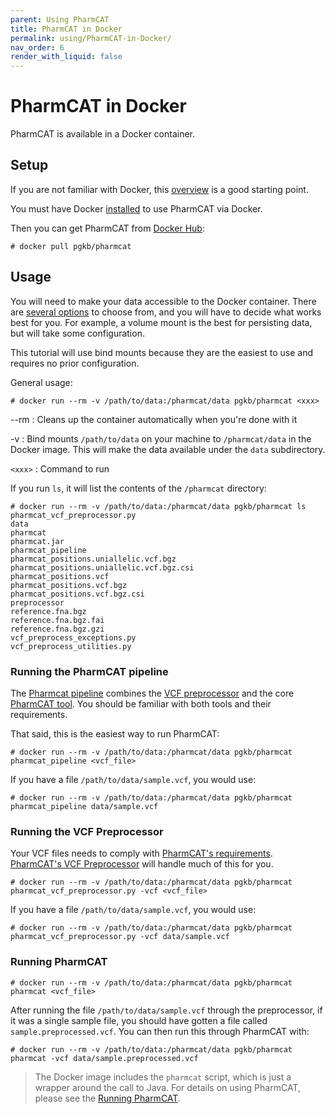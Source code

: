 ```yaml
---
parent: Using PharmCAT
title: PharmCAT in Docker
permalink: using/PharmCAT-in-Docker/
nav_order: 6
render_with_liquid: false
---
```

# PharmCAT in Docker

PharmCAT is available in a Docker container.

## Setup

If you are not familiar with Docker, this [overview](https://docs.docker.com/get-started/overview/) is a good starting point.

You must have Docker [installed](https://docs.docker.com/get-docker/) to use PharmCAT via Docker.

Then you can get PharmCAT from [Docker Hub](https://hub.docker.com/r/pgkb/pharmcat):

```console
# docker pull pgkb/pharmcat
```

## Usage

You will need to make your data accessible to the Docker container. There are
[several options](https://docs.docker.com/storage/) to choose from, and you will have to decide what works best for you.
For example, a volume mount is the best for persisting data, but will take some configuration.

This tutorial will use bind mounts because they are the easiest to use and requires no prior configuration.

General usage:

```console
# docker run --rm -v /path/to/data:/pharmcat/data pgkb/pharmcat <xxx>
```

--rm
: Cleans up the container automatically when you're done with it

-v
: Bind mounts `/path/to/data` on your machine to `/pharmcat/data` in the Docker image.  This will make the data available under the `data` subdirectory.

`<xxx>`
: Command to run

If you run `ls`, it will list the contents of the `/pharmcat` directory:

```console
# docker run --rm -v /path/to/data:/pharmcat/data pgkb/pharmcat ls
pharmcat_vcf_preprocessor.py
data
pharmcat
pharmcat.jar
pharmcat_pipeline
pharmcat_positions.uniallelic.vcf.bgz
pharmcat_positions.uniallelic.vcf.bgz.csi
pharmcat_positions.vcf
pharmcat_positions.vcf.bgz
pharmcat_positions.vcf.bgz.csi
preprocessor
reference.fna.bgz
reference.fna.bgz.fai
reference.fna.bgz.gzi
vcf_preprocess_exceptions.py
vcf_preprocess_utilities.py
```


### Running the PharmCAT pipeline

The [Pharmcat pipeline](/using/Running-PharmCAT-Pipeline) combines the [VCF preprocessor](/using/VCF-Preprocessor) and
the core [PharmCAT tool](/using/Running-PharmCAT).  You should be familiar with both tools and their requirements.

That said, this is the easiest way to run PharmCAT:

```console
# docker run --rm -v /path/to/data:/pharmcat/data pgkb/pharmcat pharmcat_pipeline <vcf_file>
```

If you have a file `/path/to/data/sample.vcf`, you would use:

```console
# docker run --rm -v /path/to/data:/pharmcat/data pgkb/pharmcat pharmcat_pipeline data/sample.vcf
```


### Running the VCF Preprocessor

Your VCF files needs to comply with [PharmCAT's requirements](/using/VCF-Requirements).  [PharmCAT's VCF Preprocessor](/using/VCF-Preprocessor) will handle much of this for you.

```console
# docker run --rm -v /path/to/data:/pharmcat/data pgkb/pharmcat pharmcat_vcf_preprocessor.py -vcf <vcf_file>
```

If you have a file `/path/to/data/sample.vcf`, you would use:

```console
# docker run --rm -v /path/to/data:/pharmcat/data pgkb/pharmcat pharmcat_vcf_preprocessor.py -vcf data/sample.vcf
```


### Running PharmCAT

```console
# docker run --rm -v /path/to/data:/pharmcat/data pgkb/pharmcat pharmcat <vcf_file>
```

After running the file `/path/to/data/sample.vcf` through the preprocessor, if it was a single sample file, you should 
have gotten a file called `sample.preprocessed.vcf`.  You can then run this through PharmCAT with:

```console
# docker run --rm -v /path/to/data:/pharmcat/data pgkb/pharmcat pharmcat -vcf data/sample.preprocessed.vcf
```

> The Docker image includes the `pharmcat` script, which is just a wrapper around the call to Java.  For details on 
> using PharmCAT, please see the [Running PharmCAT](/using/Running-PharmCAT).

